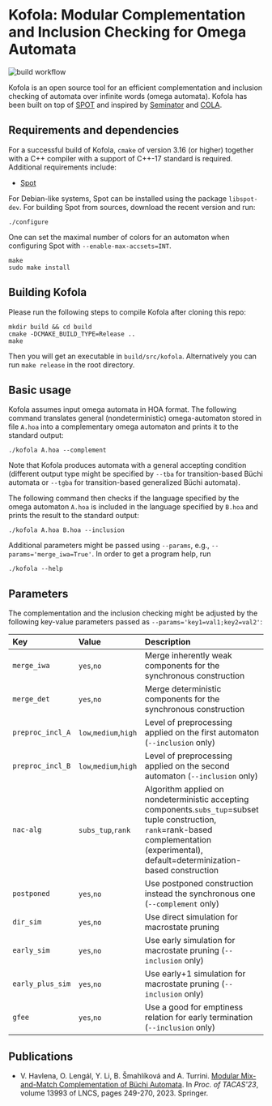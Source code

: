 # Kofola: Modular Complementation and Inclusion Checking for Omega Automata

![build workflow](https://github.com/VeriFIT/kofola/actions/workflows/build.yml/badge.svg)

Kofola is an open source tool for an efficient complementation and inclusion checking 
of automata over infinite words (omega automata). Kofola has been built on top of [SPOT](https://spot.lrde.epita.fr/) and
inspired by [Seminator](https://github.com/mklokocka/seminator) and
[COLA](https://github.com/liyong31/COLA). 


## Requirements and dependencies

For a successful build of Kofola, `cmake` of version 3.16 (or higher) together with a C++ compiler with a support of C++-17 standard is required. Additional requirements 
include:

* [Spot](https://spot.lrde.epita.fr/)

For Debian-like systems, Spot can be installed using the package `libspot-dev`. 
For building Spot from sources, download the recent version and run:  
```
./configure
```
One can set the maximal number of colors for an automaton when configuring Spot with `--enable-max-accsets=INT`.
```
make
sudo make install
```

## Building Kofola
Please run the following steps to compile Kofola after cloning this repo:
```
mkdir build && cd build
cmake -DCMAKE_BUILD_TYPE=Release ..
make
```

Then you will get an executable in `build/src/kofola`. Alternatively you can 
run `make release` in the root directory.

## Basic usage
Kofola assumes input omega automata in HOA format. The following command 
translates general (nondeterministic) omega-automaton stored in file `A.hoa` into a complementary 
omega automaton and prints it to the standard output:

```
./kofola A.hoa --complement
```

Note that Kofola produces automata with a general accepting condition (different output type might be specified 
by `--tba` for transition-based Büchi automata or `--tgba` for transition-based 
generalized Büchi automata). 

The following command then checks if the language specified by the omega automaton `A.hoa`
is included in the language specified by `B.hoa` and prints the result to the standard output:

```
./kofola A.hoa B.hoa --inclusion
```

Additional parameters might be passed using `--params`, e.g., `--params='merge_iwa=True'`. 
In order to get a program help, run

```
./kofola --help
```

## Parameters

The complementation and the inclusion checking might be adjusted by the following key-value parameters passed as `--params='key1=val1;key2=val2'`:

| Key         | Value           | Description     |
| :---        | :---            | :---            |
| `merge_iwa` | `yes`,`no`  | Merge inherently weak components for the synchronous construction |
| `merge_det` | `yes`,`no`  | Merge deterministic components for the synchronous construction |
| `preproc_incl_A` | `low`,`medium`,`high`  | Level of preprocessing applied on the first automaton (`--inclusion` only) |
| `preproc_incl_B` | `low`,`medium`,`high`  | Level of preprocessing applied on the second automaton (`--inclusion` only) |
| `nac-alg` | `subs_tup`,`rank`  | Algorithm applied on nondeterministic accepting components.`subs_tup`=subset tuple construction, `rank`=rank-based complementation (experimental), default=determinization-based construction |
| `postponed` | `yes`,`no`  | Use postponed construction instead the synchronous one (`--complement` only) |
| `dir_sim` | `yes`,`no`  | Use direct simulation for macrostate pruning |
| `early_sim` | `yes`,`no`  | Use early simulation for macrostate pruning (`--inclusion` only) |
| `early_plus_sim` | `yes`,`no`  | Use early+1 simulation for macrostate pruning (`--inclusion` only) |
| `gfee` | `yes`,`no`  | Use a good for emptiness relation for early termination (`--inclusion` only) |

## Publications
- V. Havlena, O. Lengál, Y. Li, B. Šmahlíková and A. Turrini. [Modular Mix-and-Match Complementation of Büchi Automata](https://link.springer.com/chapter/10.1007/978-3-031-30823-9_13). In *Proc. of TACAS'23*, volume 13993 of LNCS, pages 249-270, 2023. Springer. 